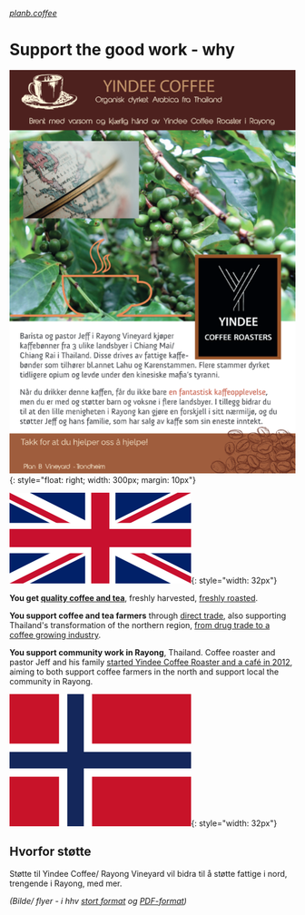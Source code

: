 *[planb.coffee](https://www.planb.coffee/)*
# Support the good work - why

![flyer](flyer.png){: style="float: right; width: 300px; margin: 10px"}

![[EN]](assets/english.webp){: style="width: 32px"}

**You get [quality coffee and tea](https://yindee.no/index.php/garantied-best-quality)**, freshly harvested, [freshly roasted](https://yindee.no/index.php/thailand-coffee/16-the-benefits-of-fresh-roasted-coffee).

**You support coffee and tea farmers** through [direct trade](https://yindee.no/index.php/garantied-best-quality/15-direct-trade-fair-coffee-and-tea), also supporting Thailand's transformation of the northern region, [from drug trade to a coffee growing industry](https://yindee.no/index.php/thailand-coffee).

**You support community work in Rayong**, Thailand. Coffee roaster and pastor Jeff and his family [started Yindee Coffee Roaster and a café in 2012](https://yindee.no/index.php/about-yindee-coffee-roasters), aiming to both support coffee farmers in the north and support local the community in Rayong.

![[NO]](assets/norsk.png){: style="width: 32px"}

## Hvorfor støtte

Støtte til Yindee Coffee/ Rayong Vineyard vil bidra til å støtte fattige i nord, trengende i Rayong, med mer.

*(Bilde/ flyer - i hhv <a href="flyer.png">stort format</a> og <a href="flyer.pdf">PDF-format</a>)*
